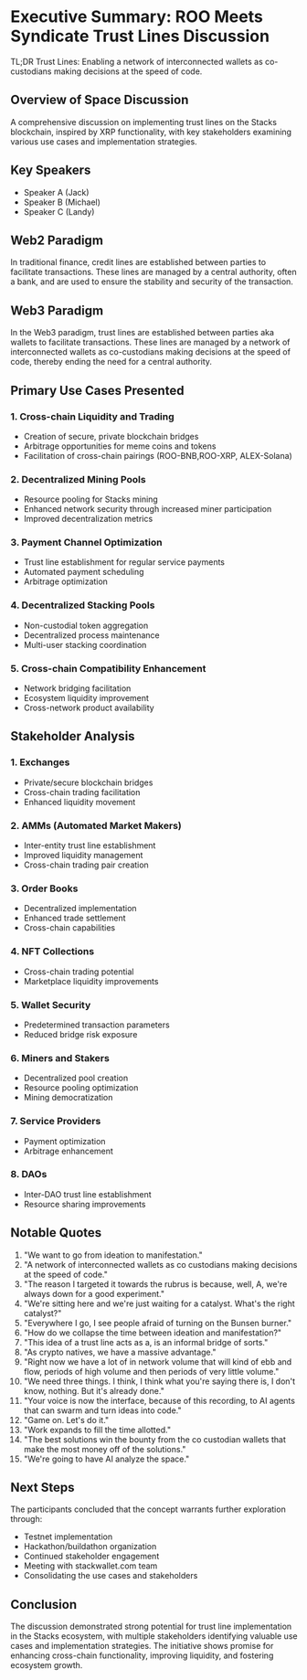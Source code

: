 # Executive Summary: ROO Meets Syndicate Trust Lines Discussion

TL;DR Trust Lines: Enabling a network of interconnected wallets as co-custodians making decisions at the speed of code.

## Overview of Space Discussion
A comprehensive discussion on implementing trust lines on the Stacks blockchain, inspired by XRP functionality, with key stakeholders examining various use cases and implementation strategies.

## Key Speakers
- Speaker A (Jack)
- Speaker B (Michael)
- Speaker C (Landy)

## Web2 Paradigm
In traditional finance, credit lines are established between parties to facilitate transactions. These lines are managed by a central authority, often a bank, and are used to ensure the stability and security of the transaction.

## Web3 Paradigm
In the Web3 paradigm, trust lines are established between parties aka wallets to facilitate transactions. These lines are managed by a network of interconnected wallets as co-custodians making decisions at the speed of code, thereby ending the need for a central authority.

## Primary Use Cases Presented

### 1. Cross-chain Liquidity and Trading
- Creation of secure, private blockchain bridges
- Arbitrage opportunities for meme coins and tokens
- Facilitation of cross-chain pairings (ROO-BNB,ROO-XRP, ALEX-Solana)

### 2. Decentralized Mining Pools
- Resource pooling for Stacks mining
- Enhanced network security through increased miner participation
- Improved decentralization metrics

### 3. Payment Channel Optimization
- Trust line establishment for regular service payments
- Automated payment scheduling
- Arbitrage optimization

### 4. Decentralized Stacking Pools
- Non-custodial token aggregation
- Decentralized process maintenance
- Multi-user stacking coordination

### 5. Cross-chain Compatibility Enhancement
- Network bridging facilitation
- Ecosystem liquidity improvement
- Cross-network product availability

## Stakeholder Analysis

### 1. Exchanges
- Private/secure blockchain bridges
- Cross-chain trading facilitation
- Enhanced liquidity movement

### 2. AMMs (Automated Market Makers)
- Inter-entity trust line establishment
- Improved liquidity management
- Cross-chain trading pair creation

### 3. Order Books
- Decentralized implementation
- Enhanced trade settlement
- Cross-chain capabilities

### 4. NFT Collections
- Cross-chain trading potential
- Marketplace liquidity improvements

### 5. Wallet Security
- Predetermined transaction parameters
- Reduced bridge risk exposure

### 6. Miners and Stakers
- Decentralized pool creation
- Resource pooling optimization
- Mining democratization

### 7. Service Providers
- Payment optimization
- Arbitrage enhancement

### 8. DAOs
- Inter-DAO trust line establishment
- Resource sharing improvements


## Notable Quotes
1. "We want to go from ideation to manifestation."
2. "A network of interconnected wallets as co custodians making decisions at the speed of code."
3. "The reason I targeted it towards the rubrus is because, well, A, we're always down for a good experiment."
4. "We're sitting here and we're just waiting for a catalyst. What's the right catalyst?"
5. "Everywhere I go, I see people afraid of turning on the Bunsen burner."
6. "How do we collapse the time between ideation and manifestation?"
7. "This idea of a trust line acts as a, is an informal bridge of sorts."
8. "As crypto natives, we have a massive advantage."
9. "Right now we have a lot of in network volume that will kind of ebb and flow, periods of high volume and then periods of very little volume."
10. "We need three things. I think, I think what you're saying there is, I don't know, nothing. But it's already done."
11. "Your voice is now the interface, because of this recording, to AI agents that can swarm and turn ideas into code."
12. "Game on. Let's do it."
13. "Work expands to fill the time allotted."
14. "The best solutions win the bounty from the co custodian wallets that make the most money off of the solutions."
15. "We're going to have AI analyze the space."

## Next Steps
The participants concluded that the concept warrants further exploration through:
- Testnet implementation
- Hackathon/buildathon organization
- Continued stakeholder engagement
- Meeting with stackwallet.com team
- Consolidating the use cases and stakeholders

## Conclusion
The discussion demonstrated strong potential for trust line implementation in the Stacks ecosystem, with multiple stakeholders identifying valuable use cases and implementation strategies. The initiative shows promise for enhancing cross-chain functionality, improving liquidity, and fostering ecosystem growth. 
